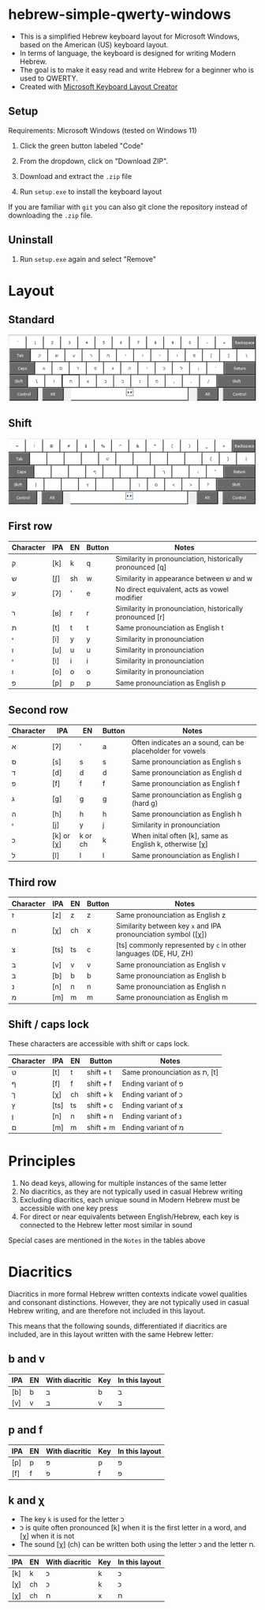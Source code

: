 # hebrew-simple-qwerty-windows

* This is a simplified Hebrew keyboard layout for Microsoft Windows, based on the American (US) keyboard layout.
* In terms of language, the keyboard is designed for writing Modern Hebrew.
* The goal is to make it easy read and write Hebrew for a beginner who is used to QWERTY.
* Created with [Microsoft Keyboard Layout Creator](https://www.microsoft.com/en-us/download/details.aspx?id=102134)

## Setup

Requirements: Microsoft Windows (tested on Windows 11)

1. Click the green button labeled "Code"

2. From the dropdown, click on "Download ZIP".

3. Download and extract the `.zip` file

4. Run `setup.exe` to install the keyboard layout

If you are familiar with `git` you can also git clone the repository instead of downloading the `.zip` file.

## Uninstall

1. Run `setup.exe` again and select "Remove"

# Layout

## Standard

![Standard layout](images/standard.png)

## Shift

![Shift layout](images/shift.png)

## First row

| Character | IPA | EN | Button  | Notes                                                     |
|-----------|-----|----|---------|-----------------------------------------------------------|
| ק         | [k] | k  | q       | Similarity in pronounciation, historically pronounced [q] |
| ש         | [ʃ] | sh | w       | Similarity in appearance between ש and w                  |
| ע         | [ʔ] | '  | e       | No direct equivalent, acts as vowel modifier              |
| ר	        | [ʁ] | r  | r       | Similarity in pronounciation, historically pronounced [r] |
| ת         | [t] | t  | t       | Same pronounciation as English t                          |
| י         | [i] | y  | y       | Similarity in pronounciation                              |
| ו         | [u] | u  | u       | Similarity in pronounciation                              |
| י         | [i] | i  | i       | Similarity in pronounciation                              |
| ו         | [o] | o  | o       | Similarity in pronounciation                              |
| פ         | [p] | p  | p       | Same pronounciation as English p                          |

## Second row

| Character | IPA        | EN       | Button  | Notes                                                     |
|-----------|------------|----------|---------|-----------------------------------------------------------|
| א         | [ʔ]        | '        | a       | Often indicates an a sound, can be placeholder for vowels |
| ס         | [s]        | s        | s       | Same pronounciation as English s                          |
| ד         | [d]        | d        | d       | Same pronounciation as English d                          |
| פ         | [f]        | f        | f       | Same pronounciation as English f                          |
| ג         | [g]        | g        | g       | Same pronounciation as English g (hard g)                 |
| ה         | [h]        | h        | h       | Same pronounciation as English h                          |
| י         | [j]        | y        | j       | Similarity in pronounciation                              |
| כ         | [k] or [χ] | k or ch  | k       | When inital often [k], same as English k, otherwise [χ]   |
| ל         | [l]        | l        | l       | Same pronounciation as English l                          |

## Third row

| Character | IPA  | EN | Button  | Notes                                                            |
|-----------|------|----|---------|------------------------------------------------------------------|
| ז         | [z]  | z  | z       | Same pronounciation as English z                                 |
| ח         | [χ]  | ch | x       | Similarity between key `x` and IPA pronounciation symbol ([χ])   |
| צ         | [ts] | ts | c       | [ts] commonly represented by `c` in other languages (DE, HU, ZH) |
| ב         | [v]  | v  | v       | Same pronounciation as English v                                 |
| ב         | [b]  | b  | b       | Same pronounciation as English b                                 |
| נ         | [n]  | n  | n       | Same pronounciation as English n                                 |
| מ         | [m]  | m  | m       | Same pronounciation as English m                                 |

## Shift / caps lock

These characters are accessible with shift or caps lock.

| Character | IPA  | EN  | Button    | Notes                         |
|-----------|------|-----|-----------|-------------------------------|
| ט         | [t]  | t   | shift + t | Same pronounciation as ת, [t] |
| ף         | [f]  | f   | shift + f | Ending variant of פ           |
| ך         | [χ]  | ch  | shift + k | Ending variant of כ           |
| ץ         | [ts] | ts  | shift + c | Ending variant of צ           |
| ן         | [n]  | n   | shift + n | Ending variant of נ           |
| ם         | [m]  | m   | shift + m | Ending variant of מ           |

# Principles

1. No dead keys, allowing for multiple instances of the same letter
2. No diacritics, as they are not typically used in casual Hebrew writing
3. Excluding diacritics, each unique sound in Modern Hebrew must be accessible with one key press
4. For direct or near equivalents between English/Hebrew, each key is connected to the Hebrew letter most similar in sound

Special cases are mentioned in the `Notes` in the tables above

# Diacritics

Diacritics in more formal Hebrew written contexts indicate vowel qualities and consonant distinctions. However, they are not typically used in casual Hebrew writing, and are therefore not included in this layout.

This means that the following sounds, differentiated if diacritics are included, are in this layout written with the same Hebrew letter:

## b and v

| IPA | EN | With diacritic  | Key                | In this layout |
|-----|----|-----------------|--------------------|----------------|
| [b] | b  | בּ               | b                  | ב              |   
| [v] | v  | ב               | v                  | ב              |   

## p and f

| IPA | EN | With diacritic  | Key                | In this layout |
|-----|----|-----------------|--------------------|----------------|
| [p] | p  | פּ               | p                  | פ              |
| [f] | f  | פ               | f                  | פ              |

## k and χ

* The key `k` is used for the letter כ
* כ is quite often pronounced [k] when it is the first letter in a word, and [χ] when it is not
* The sound [χ] (ch) can be written both using the letter כ and the letter ח.

| IPA | EN | With diacritic  | Key                | In this layout |
|-----|----|-----------------|--------------------|----------------|
| [k] | k  | כּ               | k                  | כ              |
| [χ] | ch | כ               | k                  | כ              |
| [χ] | ch | ח               | x                  | ח              |
